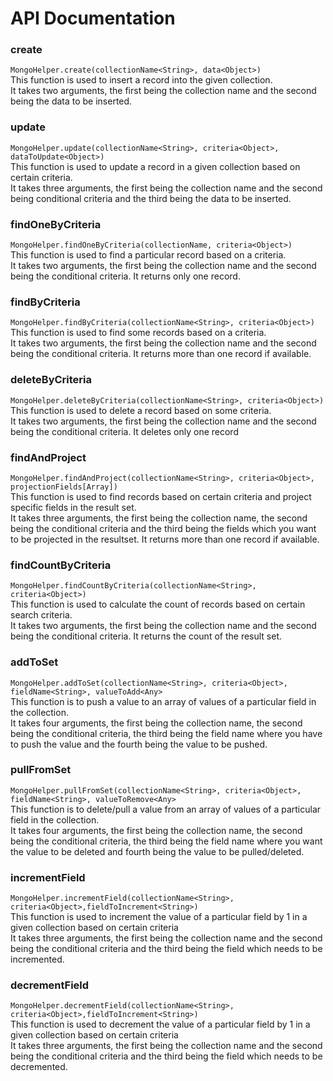 # API Documentation

### create

`MongoHelper.create(collectionName<String>, data<Object>)`  
This function is used to insert a record into the given collection.  
It takes two arguments, the first being the collection name and the second being the data to be inserted.

### update

`MongoHelper.update(collectionName<String>, criteria<Object>, dataToUpdate<Object>)`  
This function is used to update a record in a given collection based on certain criteria.  
It takes three arguments, the first being the collection name and the second being conditional criteria and the third being the data to be inserted.

### findOneByCriteria

`MongoHelper.findOneByCriteria(collectionName, criteria<Object>)`  
This function is used to find a particular record based on a criteria.  
It takes two arguments, the first being the collection name and the second being the conditional criteria. It returns only one record.

### findByCriteria

`MongoHelper.findByCriteria(collectionName<String>, criteria<Object>)`  
This function is used to find some records based on a criteria.  
It takes two arguments, the first being the collection name and the second being the conditional criteria. It returns more than one record if available.

### deleteByCriteria

`MongoHelper.deleteByCriteria(collectionName<String>, criteria<Object>)`  
This function is used to delete a record based on some criteria.  
It takes two arguments, the first being the collection name and the second being the conditional criteria. It deletes only one record

### findAndProject

`MongoHelper.findAndProject(collectionName<String>, criteria<Object>, projectionFields[Array])`  
This function is used to find records based on certain criteria and project specific fields in the result set.  
It takes three arguments, the first being the collection name, the second being the conditional criteria and the third being the fields which you want to be projected in the resultset. It returns more than one record if available.

### findCountByCriteria

`MongoHelper.findCountByCriteria(collectionName<String>, criteria<Object>)`  
This function is used to calculate the count of records based on certain search criteria.  
It takes two arguments, the first being the collection name and the second being the conditional criteria. It returns the count of the result set.

### addToSet

`MongoHelper.addToSet(collectionName<String>, criteria<Object>, fieldName<String>, valueToAdd<Any>`  
This function is to push a value to an array of values of a particular field in the collection.  
It takes four arguments, the first being the collection name, the second being the conditional criteria, the third being the field name where you have to push the value and the fourth being the value to be pushed.

### pullFromSet

`MongoHelper.pullFromSet(collectionName<String>, criteria<Object>, fieldName<String>, valueToRemove<Any>`  
This function is to delete/pull a value from an array of values of a particular field in the collection.  
It takes four arguments, the first being the collection name, the second being the conditional criteria, the third being the field name where you want the value to be deleted and fourth being the value to be pulled/deleted.

### incrementField

`MongoHelper.incrementField(collectionName<String>, criteria<Object>,fieldToIncrement<String>)`  
This function is used to increment the value of a particular field by 1 in a given collection based on certain criteria  
It takes three arguments, the first being the collection name and the second being the conditional criteria and the third being the field which needs to be incremented.

### decrementField

`MongoHelper.decrementField(collectionName<String>, criteria<Object>,fieldToIncrement<String>)`  
This function is used to decrement the value of a particular field by 1 in a given collection based on certain criteria  
It takes three arguments, the first being the collection name and the second being the conditional criteria and the third being the field which needs to be decremented.

